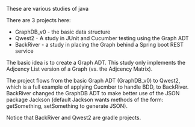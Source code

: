 These are various studies of java

There are 3 projects here:

+ GraphDB_v0 - the basic data structure
+ Qwest2 - A study in JUnit and Cucumber testing using the Graph ADT
+ BackRiver - a study in placing the Graph behind a Spring boot REST service


The basic idea is to create a Graph ADT.  This study only implements the Adjcency List version of a Graph (vs. the Adjcency Matrix).  

The project flows from the basic Graph ADT (GraphDB_v0) to Qwest2, which is a full example of applying Cucmber to handle BDD, to BackRiver.  BackRiver changed the GraphDB ADT to make better use of the JSON package Jackson (default Jackson wants methods of the form: getSomething, setSomething to generate JSON).

Notice that BackRiver and Qwest2 are gradle projects.